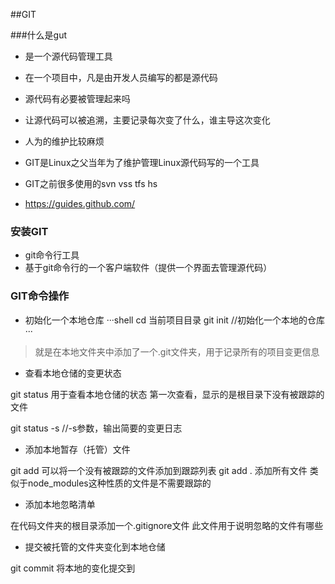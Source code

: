 ##GIT

###什么是gut

- 是一个源代码管理工具
- 在一个项目中，凡是由开发人员编写的都是源代码
- 源代码有必要被管理起来吗
- 让源代码可以被追溯，主要记录每次变了什么，谁主导这次变化
- 人为的维护比较麻烦
- GIT是Linux之父当年为了维护管理Linux源代码写的一个工具
- GIT之前很多使用的svn vss tfs hs 




- https://guides.github.com/

### 安装GIT

- git命令行工具
- 基于git命令行的一个客户端软件（提供一个界面去管理源代码）

### GIT命令操作

- 初始化一个本地仓库
···shell
cd 当前项目目录
git init //初始化一个本地的仓库
···

>就是在本地文件夹中添加了一个.git文件夹，用于记录所有的项目变更信息

- 查看本地仓储的变更状态


git status
用于查看本地仓储的状态
第一次查看，显示的是根目录下没有被跟踪的文件

git status -s //-s参数，输出简要的变更日志


- 添加本地暂存（托管）文件

git add
可以将一个没有被跟踪的文件添加到跟踪列表
git add . 添加所有文件
类似于node_modules这种性质的文件是不需要跟踪的

- 添加本地忽略清单

在代码文件夹的根目录添加一个.gitignore文件
此文件用于说明忽略的文件有哪些


- 提交被托管的文件夹变化到本地仓储

git commit
将本地的变化提交到
